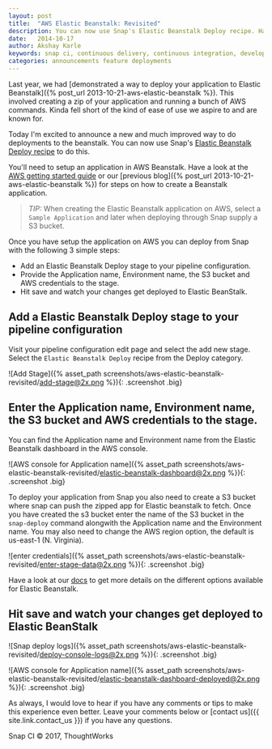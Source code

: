 ```yaml
---
layout: post
title:  "AWS Elastic Beanstalk: Revisited"
description: You can now use Snap's Elastic Beanstalk Deploy recipe. Have a look at the AWS getting started guide for steps on how to create a Beanstalk application.
date:   2014-10-17
author: Akshay Karle
keywords: snap ci, continuous delivery, continuous integration, developer tools, github, AWS, elastic beanstalk, pipeline configuration
categories: announcements feature deployments
---
```


Last year, we had [demonstrated a way to deploy your application to Elastic Beanstalk]({% post_url 2013-10-21-aws-elastic-beanstalk %}). This involved creating a zip of your application and running a bunch of AWS commands. Kinda fell short of the kind of ease of use we aspire to and are known for.

Today I'm excited to announce a new and much improved way to do deployments to the beanstalk. You can now use Snap's [Elastic Beanstalk Deploy recipe](http://docs.snap-ci.com/deployments/aws-deployments/#using-elastic-beanstalk-to-deploy-to-aws) to do this.

You'll need to setup an application in AWS Beanstalk. Have a look at the [AWS getting started guide](http://aws.amazon.com/elasticbeanstalk/getting-started/) or our [previous blog]({% post_url 2013-10-21-aws-elastic-beanstalk %}) for steps on how to create a Beanstalk application.

> *TIP:* When creating the Elastic Beanstalk application on AWS, select a `Sample Application` and later when deploying through Snap supply a S3 bucket.

Once you have setup the application on AWS you can deploy from Snap with the following 3 simple steps:

* Add an Elastic Beanstalk Deploy stage to your pipeline configuration.
* Provide the Application name, Environment name, the S3 bucket and AWS credentials to the stage.
* Hit save and watch your changes get deployed to Elastic BeanStalk.



## Add a Elastic Beanstalk Deploy stage to your pipeline configuration

Visit your pipeline configuration edit page and select the add new stage. Select the `Elastic Beanstalk Deploy` recipe from the Deploy category.

![Add Stage]({% asset_path screenshots/aws-elastic-beanstalk-revisited/add-stage@2x.png %}){: .screenshot .big}



## Enter the Application name, Environment name, the S3 bucket and AWS credentials to the stage.

You can find the Application name and Environment name from the Elastic Beanstalk dashboard in the AWS console.

![AWS console for Application name]({% asset_path screenshots/aws-elastic-beanstalk-revisited/elastic-beanstalk-dashboard@2x.png %}){: .screenshot .big}

To deploy your application from Snap you also need to create a S3 bucket where snap can push the zipped app for Elastic beanstalk to fetch. Once you have created the s3 bucket enter the name of the S3 bucket in the `snap-deploy` command alongwith the Application name and the Environment name. You may also need to change the AWS region option, the default is us-east-1 (N. Virginia).

![enter credentials]({% asset_path screenshots/aws-elastic-beanstalk-revisited/enter-stage-data@2x.png %}){: .screenshot .big}


Have a look at our [docs](http://docs.snap-ci.com/deployments/aws-deployments/#using-elastic-beanstalk-to-deploy-to-aws%23command-line-usage-of-snap-deploy-for-opsworks-deployments) to get more details on the different options available for Elastic Beanstalk.



## Hit save and watch your changes get deployed to Elastic BeanStalk

![Snap deploy logs]({% asset_path screenshots/aws-elastic-beanstalk-revisited/deploy-console-logs@2x.png %}){: .screenshot .big}

![AWS console for Application name]({% asset_path screenshots/aws-elastic-beanstalk-revisited/elastic-beanstalk-dashboard-deployed@2x.png %}){: .screenshot .big}

As always, I would love to hear if you have any comments or tips to make this experience even better. Leave your comments below or [contact us]({{ site.link.contact_us }}) if you have any questions.

 
Snap CI © 2017, ThoughtWorks
